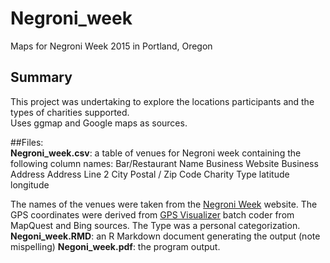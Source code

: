 # Negroni_week
Maps for Negroni Week 2015 in Portland, Oregon 

## Summary  
This project was undertaking to explore the locations participants and the types of charities supported.   
Uses ggmap and Google maps as sources. 

##Files:  
__Negroni_week.csv__: a table of venues for Negroni week containing the following column names:
Bar/Restaurant Name	Business Website	Business Address	Address Line 2	City	Postal / Zip Code	Charity	Type	latitude	longitude  


The names of the venues were taken from the [Negroni Week](http://negroniweek.com/) website. The GPS coordinates were derived from [GPS Visualizer](http://www.gpsvisualizer.com/geocoder/) batch coder from MapQuest and Bing sources. The Type was a personal categorization. 
__Negoni_week.RMD__: an R Markdown document generating the output (note mispelling)
__Negoni_week.pdf__: the program output. 